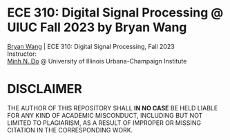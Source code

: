 # ECE 310: Digital Signal Processing @ UIUC Fall 2023 by Bryan Wang
[Bryan Wang](https://github.com/Beryex) | ECE 310: Digital Signal Processing, Fall 2023  
Instructor:   
[Minh N. Do](https://minhdo.ece.illinois.edu/) @ University of Illinois Urbana-Champaign Institute  

# DISCLAIMER
THE AUTHOR OF THIS REPOSITORY SHALL **IN NO CASE** BE HELD LIABLE FOR ANY KIND OF ACADEMIC MISCONDUCT, INCLUDING BUT NOT LIMITED TO PLAGIARISM, AS A RESULT OF IMPROPER OR MISSING CITATION IN THE CORRESPONDING WORK.

